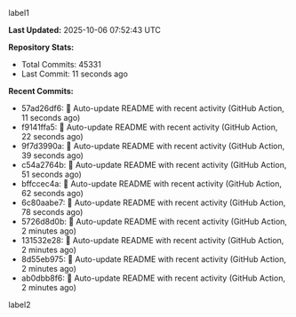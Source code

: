 
label1 
<!-- ACTIVITY_START -->
**Last Updated:** 2025-10-06 07:52:43 UTC

**Repository Stats:**
- Total Commits: 45331
- Last Commit: 11 seconds ago

**Recent Commits:**
- 57ad26df6: 🤖 Auto-update README with recent activity (GitHub Action, 11 seconds ago)
- f9141ffa5: 🤖 Auto-update README with recent activity (GitHub Action, 22 seconds ago)
- 9f7d3990a: 🤖 Auto-update README with recent activity (GitHub Action, 39 seconds ago)
- c54a2764b: 🤖 Auto-update README with recent activity (GitHub Action, 51 seconds ago)
- bffccec4a: 🤖 Auto-update README with recent activity (GitHub Action, 62 seconds ago)
- 6c80aabe7: 🤖 Auto-update README with recent activity (GitHub Action, 78 seconds ago)
- 5726d8d0b: 🤖 Auto-update README with recent activity (GitHub Action, 2 minutes ago)
- 131532e28: 🤖 Auto-update README with recent activity (GitHub Action, 2 minutes ago)
- 8d55eb975: 🤖 Auto-update README with recent activity (GitHub Action, 2 minutes ago)
- ab0dbb8f6: 🤖 Auto-update README with recent activity (GitHub Action, 2 minutes ago)
<!-- ACTIVITY_END -->

label2
